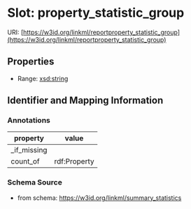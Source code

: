 # Slot: property_statistic_group

URI: [https://w3id.org/linkml/reportproperty_statistic_group](https://w3id.org/linkml/reportproperty_statistic_group)



<!-- no inheritance hierarchy -->


## Properties

 * Range: [xsd:string](http://www.w3.org/2001/XMLSchema#string)



## Identifier and Mapping Information





### Annotations

| property | value |
| --- | --- |
| _if_missing |  |
| count_of | rdf:Property |




### Schema Source


* from schema: https://w3id.org/linkml/summary_statistics



